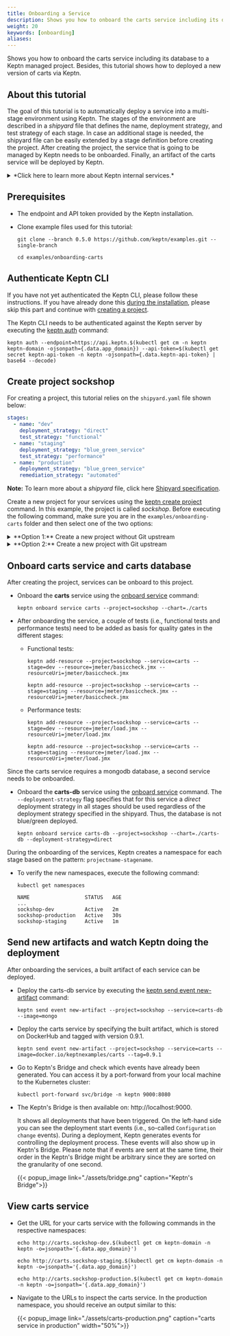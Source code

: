 ```yaml
---
title: Onboarding a Service
description: Shows you how to onboard the carts service including its database to a Keptn managed project. Besides, this tutorial shows how to deployed a new version of carts via Keptn.
weight: 20
keywords: [onboarding]
aliases:
---
```


Shows you how to onboard the carts service including its database to a Keptn managed project. Besides, this tutorial shows how to deployed a new version of carts via Keptn.

## About this tutorial

The goal of this tutorial is to automatically deploy a service into a multi-stage environment using Keptn. The stages of the environment are described in a *shipyard* file that defines the name, deployment strategy, and test strategy of each stage. In case an additional stage is needed, the shipyard file can be easily extended by a stage definition before creating the project. After creating the project, the service that is going to be managed by Keptn needs to be onboarded. Finally, an artifact of the carts service will be deployed by Keptn.  

<details><summary>*Click here to learn more about Keptn internal services.*</summary>
<p>
To illustrate the scenario this tutorial addresses, Keptn relies on following internal services: *shipyard-service*, *helm-service*, *jmeter-service*, and *gatekeeper-service*. These services have the following responsibilities: 

**shipyard-service:** 
  
  * Creates a project entity and stage entities as declared in the shipyard. 

 **helm-service**:
  
  * Creates a new service entity, manipulates the Helm chart, and uploads the Helm chart to the configuration store.

  * Updates the service configuration when a new artifact is available.

  * Deploys a service when the configuration of a service has changed.

**jmeter-service**:

  * Runs a test when a new deployment of the service is available. 

**gatekeeper-service**:

  * Evaluates the test result to decide whether the deployment can be promoted to the next stage or not.

 </p>
</details>

## Prerequisites

* The endpoint and API token provided by the Keptn installation.

* Clone example files used for this tutorial:

    ```console
    git clone --branch 0.5.0 https://github.com/keptn/examples.git --single-branch
    ```

    ```console
    cd examples/onboarding-carts
    ```

## Authenticate Keptn CLI

If you have not yet authenticated the Keptn CLI, please follow these instructions. If you have already done this [during the installation](../../installation/setup-keptn/#install-keptn), please skip this part and continue with [creating a project](#create-project-sockshop).

The Keptn CLI needs to be authenticated against the Keptn server by executing the [keptn auth](../../reference/cli/#keptn-auth) command:

```console
keptn auth --endpoint=https://api.keptn.$(kubectl get cm -n keptn keptn-domain -ojsonpath={.data.app_domain}) --api-token=$(kubectl get secret keptn-api-token -n keptn -ojsonpath={.data.keptn-api-token} | base64 --decode)
```

## Create project sockshop

For creating a project, this tutorial relies on the `shipyard.yaml` file shown below:

```yaml
stages:
  - name: "dev"
    deployment_strategy: "direct"
    test_strategy: "functional"
  - name: "staging"
    deployment_strategy: "blue_green_service"
    test_strategy: "performance"
  - name: "production"
    deployment_strategy: "blue_green_service"
    remediation_strategy: "automated"
```

**Note:**  To learn more about a *shipyard* file, click here [Shipyard specification](https://github.com/keptn/keptn/blob/0.5.0/specification/shipyard.md).

Create a new project for your services using the [keptn create project](../../reference/cli/#keptn-create-project) command. In this example, the project is called *sockshop*. Before executing the following command, make sure you are in the `examples/onboarding-carts` folder and then select one of the two options:

<details><summary>**Option 1:** Create a new project without Git upstream</summary>
<p>

```console
keptn create project sockshop --shipyard=./shipyard.yaml
```
</p>
</details>

<details><summary>**Option 2:** Create a new project with Git upstream</summary>
<p>

To configure a Git upstream for this tutorial, the Git user (`--git-user`), an access token (`--git-token`), and the remote URL (`--git-remote-url`) are required. If a requirement is not met, go to [select Git-based upstream](../../manage/project/#select-git-based-upstream) where instructions for GitHub, GitLab, and Bitbucket are provided.

```console
keptn create project sockshop --shipyard=./shipyard.yaml --git-user=GIT_USER --git-token=GIT_TOKEN --git-remote-url=GIT_REMOTE_URL
```
</p>
</details>

## Onboard carts service and carts database
After creating the project, services can be onboard to this project.

* Onboard the **carts** service using the [onboard service](../../reference/cli/#keptn-onboard-service) command:

  ```console
  keptn onboard service carts --project=sockshop --chart=./carts
  ```

* After onboarding the service, a couple of tests (i.e., functional tests and performance tests) need to be added as basis for quality gates in the different stages:

  * Functional tests: 

    ```console
    keptn add-resource --project=sockshop --service=carts --stage=dev --resource=jmeter/basiccheck.jmx --resourceUri=jmeter/basiccheck.jmx
    ```

    ```console
    keptn add-resource --project=sockshop --service=carts --stage=staging --resource=jmeter/basiccheck.jmx --resourceUri=jmeter/basiccheck.jmx
    ```

  * Performance tests: 

    ```console
    keptn add-resource --project=sockshop --service=carts --stage=dev --resource=jmeter/load.jmx --resourceUri=jmeter/load.jmx
    ```

    ```console
    keptn add-resource --project=sockshop --service=carts --stage=staging --resource=jmeter/load.jmx --resourceUri=jmeter/load.jmx
    ```

Since the carts service requires a mongodb database, a second service needs to be onboarded.

* Onboard the **carts-db** service using the [onboard service](../../reference/cli/#keptn-onboard-service) command. The `--deployment-strategy` flag specifies that for this service a *direct* deployment strategy in all stages should be used regardless of the deployment strategy specified in the shipyard. Thus, the database is not blue/green deployed.

  ```console
  keptn onboard service carts-db --project=sockshop --chart=./carts-db --deployment-strategy=direct
  ```

During the onboarding of the services, Keptn creates a namespace for each stage based on the pattern: `projectname-stagename`.

* To verify the new namespaces, execute the following command:

  ```console
  kubectl get namespaces
  ```

  ```console
  NAME                  STATUS   AGE
  ...
  sockshop-dev          Active   2m
  sockshop-production   Active   30s
  sockshop-staging      Active   1m
  ```


## Send new artifacts and watch Keptn doing the deployment 

After onboarding the services, a built artifact of each service can be deployed.

* Deploy the carts-db service by executing the [keptn send event new-artifact](../../reference/cli/#keptn-send-event-new-artifact) command:

  ```console
  keptn send event new-artifact --project=sockshop --service=carts-db --image=mongo
  ```

* Deploy the carts service by specifying the built artifact, which is stored on DockerHub and tagged with version 0.9.1.

  ```console
  keptn send event new-artifact --project=sockshop --service=carts --image=docker.io/keptnexamples/carts --tag=0.9.1
  ```

* Go to Keptn's Bridge and check which events have already been generated. You can access it by a port-forward from your local machine to the Kubernetes cluster:

  ```console 
  kubectl port-forward svc/bridge -n keptn 9000:8080
  ```

* The Keptn's Bridge is then available on: http://localhost:9000. 

    It shows all deployments that have been triggered. On the left-hand side you can see the deployment start events (i.e., so-called `Configuration change` events). During a deployment, Keptn generates events for controlling the deployment process. These events will also show up in Keptn's Bridge. Please note that if events are sent at the same time, their order in the Keptn's Bridge might be arbitrary since they are sorted on the granularity of one second. 

    {{< popup_image
      link="./assets/bridge.png"
      caption="Keptn's Bridge">}}

## View carts service

- Get the URL for your carts service with the following commands in the respective namespaces:

  ```console
  echo http://carts.sockshop-dev.$(kubectl get cm keptn-domain -n keptn -o=jsonpath='{.data.app_domain}')
  ```
  ```console
  echo http://carts.sockshop-staging.$(kubectl get cm keptn-domain -n keptn -o=jsonpath='{.data.app_domain}')
  ```
  ```console
  echo http://carts.sockshop-production.$(kubectl get cm keptn-domain -n keptn -o=jsonpath='{.data.app_domain}')
  ```

- Navigate to the URLs to inspect the carts service. In the production namespace, you should receive an output similar to this:

    {{< popup_image
    link="./assets/carts-production.png"
    caption="carts service in production"
    width="50%">}}
